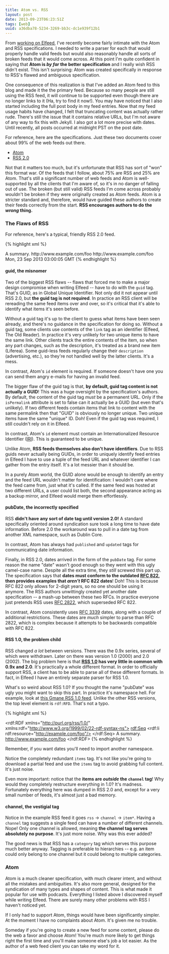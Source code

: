 ```yaml
---
title: Atom vs. RSS
layout: post
date: 2013-09-23T06:23:51Z
tags: [web]
uuid: a36dba78-5234-3269-bb3c-dc1e939f12b1
---
```


From [working on Elfeed](/blog/2013/09/04/), I've recently become
fairly intimate with the Atom and RSS specifications. I needed to
write a parser for each that would properly handle valid feeds but
would also reasonably handle all sorts of broken feeds that it would
come across. At this point I'm quite confident in saying that **Atom
is *by far* the better specification** and I really wish RSS didn't
exist. This isn't surprising: Atom was created specifically in
response to RSS's flawed and ambiguous specification.

One consequence of this realization is that I've added an Atom feed to
this blog and made it the the primary feed. Because so many people are
still using the RSS feed, it will continue to be supported even though
there are no longer links to it (Ha, try to find it now!). You may
have noticed that I also started including the full post body in my
feed entries. Now that my feed usage habits have changed, I felt that
truncating content was actually rather rude. There's still the issue
that it contains relative URLs, but I'm not aware of any way to fix
this with Jekyll. I also got a lot more precise with dates. Until
recently, all posts occurred at midnight PST on the post date.

For reference, here are the specifications. Just these two documents
cover about 99% of the web feeds out there.

 * [Atom][atom]
 * [RSS 2.0][rss2]

Not that it matters too much, but it's unfortunate that RSS has sort
of "won" this format war. Of the feeds that I follow, about 75% are
RSS and 25% are Atom. That's still a significant number of web feeds
and Atom is well-supported by all the clients that I'm aware of, so
it's in no danger of falling out of use. The broken (but still valid)
RSS feeds I'm come across probably wouldn't be broken if they were
originally created as Atom feeds. Atom is a stricter standard and,
therefore, would have guided these authors to create their feeds
correctly from the start. **RSS encourages authors to do the *wrong*
thing.**

### The Flaws of RSS

For reference, here's a typical, friendly RSS 2.0 feed.

{% highlight xml %}
<?xml version="1.0" encoding="UTF-8"?>
<rss version="2.0">
  <channel>
    <title>Example RSS Feed</title>
    <item>
      <title>Example Item</title>
      <description>A summary.</description>
      <link>http://www.example.com/foo</link>
      <guid>http://www.example.com/foo</guid>
      <pubDate>Mon, 23 Sep 2013 03:00:05 GMT</pubDate>
    </item>
  </channel>
</rss>
{% endhighlight %}

#### guid, the misnomer

Two of the biggest RSS flaws -- flaws that forced me to make a major
design compromise when writing Elfeed -- have to do with the `guid`
tag. That's GUID, as in Global Unique Identifier. Not only did it not
appear until RSS 2.0, but **the guid tag is not required**. In
practice an RSS client will be rereading the same feed items over and
over, so it's critical that it's able to identify what items it's seen
before.

Without a guid tag it's up to the client to guess what items have been
seen already, and there's no guidance in the specification for doing
so. Without a guid tag, some clients use contents of the `link` tag as
an identifier (Elfeed, The Old Reader). In practice it's very unlikely
for two unique items to have the same link. Other clients track the
entire contents of the item, so when any part changes, such as the
description, it's treated as a brand new item (Liferea). Some
guid-less feeds regularly change their `description` (advertising,
etc.), so they're not handled well by the latter clients. It's a mess.

In contrast, Atom's `id` element is required. If someone doesn't have
one you can send them angry e-mails for having an invalid feed.

The bigger flaw of the guid tag is that, **by default, guid tag
content is not actually a GUID**! This was a huge oversight by the
specification's authors. By default, the content of the guid tag
*must* be a permanent URL. Only if the `isPermalink` attribute is set
to false can it actually be a GUID (but even that's unlikely). If two
different feeds contain items that link to content with the same
permalink then that "GUID" is obviously no longer unique. Two unique
items have the same "unique" ID. Doh! Even if the guid tag was
required, I still couldn't rely on it in Elfeed.

In contrast, Atom's `id` element must contain an Internationalized
Resource Identifier ([IRI][iri]). This is guaranteed to be unique.

Unlike Atom, **RSS feeds themselves also don't have identifiers**. Due
to RSS guids never actually being GUIDs, in order to uniquely identify
feed entries in Elfeed I have to use a tuple of the feed URL and
whatever identifier I can gather from the entry itself. It's a lot
messier than it should be.

In a purely Atom world, the GUID alone would be enough to identify an
entry and the feed URL wouldn't matter for identification: I wouldn't
care where the feed came from, just what it's called. If the same feed
was hosted at two different URLs, a user could list both, the second
appearance acting as a backup mirror, and Elfeed would merge them
effortlessly.

#### pubDate, the incorrectly specified

RSS **didn't have any sort of date tag until version 2.0!** A standard
specifically oriented around syndication sure took a long time to have
date information. Before 2.0 the workaround was to pull in a date tag
from another XML namespace, such as Dublin Core.

In contrast, Atom has always had `published` and `updated` tags for
communicating date information.

Finally, in RSS 2.0, dates arrived in the form of the `pubDate` tag.
For some reason the name "date" wasn't good enough so they went with
this ugly camel-case name. Despite all the extra time, they *still*
screwed this part up. The specification says that **dates must conform
to the outdated [RFC 822][rfc822], then provides examples that
*aren't* RFC 822 dates**! Doh! This is because RFC 822 only allows for
2-digit years, so no one should be using it anymore. The RSS authors
unwittingly created yet another date specification -- a mash-up
between these two RFCs. In practice everyone just pretends RSS uses
[RFC 2822][rfc2822], which superseded RFC 822.

In contrast, Atom consistently uses [RFC 3339][rfc3339] dates, along
with a couple of additional restrictions. These dates are *much*
simpler to parse than RFC 2822, which is complex because it attempts
to be backwards compatible with RFC 822.

#### RSS 1.0, the problem child

RSS changed *a lot* between versions. There was the 0.9x series,
several of which were withdrawn. Later on there was version 1.0 (2000)
and 2.0 (2002). The big problem here is that **[RSS 1.0][rss1] has
very little in common with 0.9x and 2.0**. It's practically a whole
different format. In order to officially support RSS, a client has to
be able to parse all of these different formats. In fact, in Elfeed I
have an entirely separate parser for RSS 1.0.

What's so weird about RSS 1.0? If you thought the name "pubDate" was
ugly you might want to skip this part. In practice it's namespace
hell. For example, look at [this Gmane RSS 1.0 feed][hell]. Unlike the
other RSS versions, the top level element is `rdf:RFD`. That's not a
typo.

{% highlight xml %}
<?xml version="1.0" encoding="UTF-8"?>
<rdf:RDF xmlns="http://purl.org/rss/1.0/"
         xmlns:rdf="http://www.w3.org/1999/02/22-rdf-syntax-ns">
  <channel>
    <title>RSS 1.0 Example</title>
    <items>
      <rdf:Seq>
        <rdf:li rdf:resource="http://example.com/foo"/>
      </rdf:Seq>
    </items>
  </channel>
  <item>
    <title>Example Item</title>
    <description>A summary.</description>
    <link>http://www.example.com/foo</link>
  </item>
</rdf:RDF>
{% endhighlight %}

Remember, if you want dates you'll need to import another namespace.

Notice the completely redundant `items` tag. It's not like you're
going to download a partial feed and use the `items` tag to avoid
grabbing full content. It's just noise.

Even more important: notice that the **items are *outside* the
`channel` tag**! Why would they completely restructure everything in
1.0? It's madness. Fortunately everything here was dumped in RSS 2.0
and, except for a very small number of feeds, it's almost just a bad
memory.

#### channel, the vestigial tag

Notice in the example RSS feed it goes `rss` -> `channel` -> `item*`.
Having a `channel` tag suggests a single feed can have a number of
different channels. Nope! Only one channel is allowed, meaning **the
channel tag serves absolutely no purpose**. It's just more noise. Why
was this ever added?

The good news is that RSS has a `category` tag which serves this
purpose much better anyway. Tagging is preferable to hierarchies --
e.g. an item could only belong to one channel but it could belong to
multiple categories.

### Atom

Atom is a much cleaner specification, with much clearer intent, and
without all the mistakes and ambiguities. It's also more general,
designed for the syndication of many types and shapes of content. This
is what made it popular for use with podcasts. Everything I listed
above I discovered myself while writing Elfeed. There are surely many
other problems with RSS I haven't noticed yet.

If I only had to support Atom, things would have been significantly
simpler. At the moment I have no complaints about Atom. It's given me
no trouble.

Someday if you're going to create a new feed for some content, please
do the web a favor and choose Atom! You're much more likely to get
things right the first time and you'll make someone else's job a lot
easier. As the author of a web feed client you can take my word for
it.


[atom]: http://www.ietf.org/rfc/rfc4287.txt
[rss2]: http://www.rssboard.org/rss-specification
[iri]: http://www.ietf.org/rfc/rfc3987.txt
[rss1]: http://web.resource.org/rss/1.0/spec
[rfc822]: http://www.ietf.org/rfc/rfc0822.txt
[rfc2822]: http://www.ietf.org/rfc/rfc2822.txt
[rfc3339]: http://www.ietf.org/rfc/rfc3339.txt
[hell]: http://rss.gmane.org/messages/excerpts/gmane.linux.kernel
